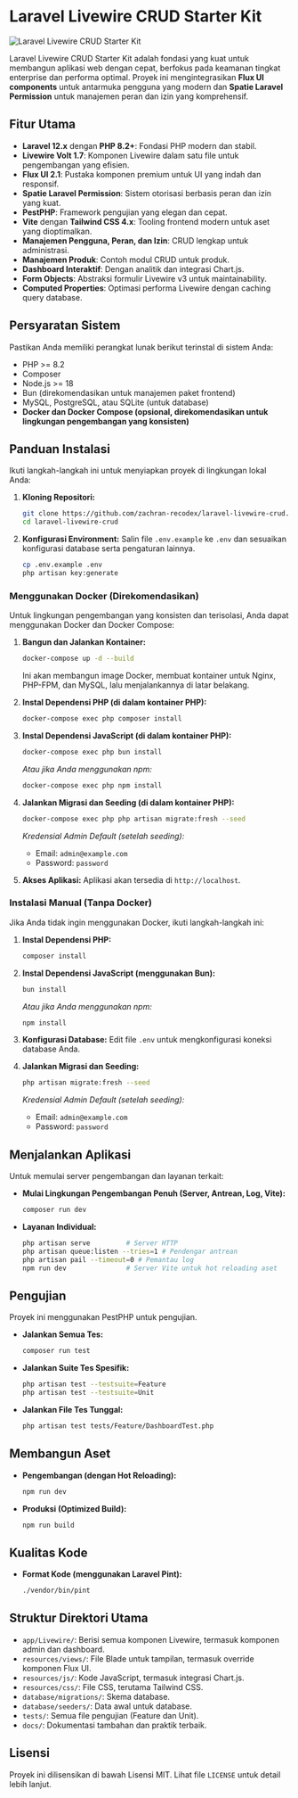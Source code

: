 # Laravel Livewire CRUD Starter Kit

![Laravel Livewire CRUD Starter Kit](https://via.placeholder.com/1200x600?text=Laravel+Livewire+CRUD+Starter+Kit)

Laravel Livewire CRUD Starter Kit adalah fondasi yang kuat untuk membangun aplikasi web dengan cepat, berfokus pada keamanan tingkat enterprise dan performa optimal. Proyek ini mengintegrasikan **Flux UI components** untuk antarmuka pengguna yang modern dan **Spatie Laravel Permission** untuk manajemen peran dan izin yang komprehensif.

## Fitur Utama

*   **Laravel 12.x** dengan **PHP 8.2+**: Fondasi PHP modern dan stabil.
*   **Livewire Volt 1.7**: Komponen Livewire dalam satu file untuk pengembangan yang efisien.
*   **Flux UI 2.1**: Pustaka komponen premium untuk UI yang indah dan responsif.
*   **Spatie Laravel Permission**: Sistem otorisasi berbasis peran dan izin yang kuat.
*   **PestPHP**: Framework pengujian yang elegan dan cepat.
*   **Vite** dengan **Tailwind CSS 4.x**: Tooling frontend modern untuk aset yang dioptimalkan.
*   **Manajemen Pengguna, Peran, dan Izin**: CRUD lengkap untuk administrasi.
*   **Manajemen Produk**: Contoh modul CRUD untuk produk.
*   **Dashboard Interaktif**: Dengan analitik dan integrasi Chart.js.
*   **Form Objects**: Abstraksi formulir Livewire v3 untuk maintainability.
*   **Computed Properties**: Optimasi performa Livewire dengan caching query database.

## Persyaratan Sistem

Pastikan Anda memiliki perangkat lunak berikut terinstal di sistem Anda:

*   PHP >= 8.2
*   Composer
*   Node.js >= 18
*   Bun (direkomendasikan untuk manajemen paket frontend)
*   MySQL, PostgreSQL, atau SQLite (untuk database)
*   **Docker dan Docker Compose (opsional, direkomendasikan untuk lingkungan pengembangan yang konsisten)**

## Panduan Instalasi

Ikuti langkah-langkah ini untuk menyiapkan proyek di lingkungan lokal Anda:

1.  **Kloning Repositori:**
    ```bash
    git clone https://github.com/zachran-recodex/laravel-livewire-crud.git
    cd laravel-livewire-crud
    ```

2.  **Konfigurasi Environment:**
    Salin file `.env.example` ke `.env` dan sesuaikan konfigurasi database serta pengaturan lainnya.
    ```bash
    cp .env.example .env
    php artisan key:generate
    ```

### Menggunakan Docker (Direkomendasikan)

Untuk lingkungan pengembangan yang konsisten dan terisolasi, Anda dapat menggunakan Docker dan Docker Compose:

1.  **Bangun dan Jalankan Kontainer:**
    ```bash
    docker-compose up -d --build
    ```
    Ini akan membangun image Docker, membuat kontainer untuk Nginx, PHP-FPM, dan MySQL, lalu menjalankannya di latar belakang.

2.  **Instal Dependensi PHP (di dalam kontainer PHP):**
    ```bash
    docker-compose exec php composer install
    ```

3.  **Instal Dependensi JavaScript (di dalam kontainer PHP):**
    ```bash
    docker-compose exec php bun install
    ```
    *Atau jika Anda menggunakan npm:*
    ```bash
    docker-compose exec php npm install
    ```

4.  **Jalankan Migrasi dan Seeding (di dalam kontainer PHP):**
    ```bash
    docker-compose exec php php artisan migrate:fresh --seed
    ```
    *Kredensial Admin Default (setelah seeding):*
    *   Email: `admin@example.com`
    *   Password: `password`

5.  **Akses Aplikasi:**
    Aplikasi akan tersedia di `http://localhost`.

### Instalasi Manual (Tanpa Docker)

Jika Anda tidak ingin menggunakan Docker, ikuti langkah-langkah ini:

1.  **Instal Dependensi PHP:**
    ```bash
    composer install
    ```

2.  **Instal Dependensi JavaScript (menggunakan Bun):**
    ```bash
    bun install
    ```
    *Atau jika Anda menggunakan npm:*
    ```bash
    npm install
    ```

3.  **Konfigurasi Database:**
    Edit file `.env` untuk mengkonfigurasi koneksi database Anda.

4.  **Jalankan Migrasi dan Seeding:**
    ```bash
    php artisan migrate:fresh --seed
    ```
    *Kredensial Admin Default (setelah seeding):*
    *   Email: `admin@example.com`
    *   Password: `password`

## Menjalankan Aplikasi

Untuk memulai server pengembangan dan layanan terkait:

*   **Mulai Lingkungan Pengembangan Penuh (Server, Antrean, Log, Vite):**
    ```bash
    composer run dev
    ```

*   **Layanan Individual:**
    ```bash
    php artisan serve         # Server HTTP
    php artisan queue:listen --tries=1 # Pendengar antrean
    php artisan pail --timeout=0 # Pemantau log
    npm run dev               # Server Vite untuk hot reloading aset
    ```

## Pengujian

Proyek ini menggunakan PestPHP untuk pengujian.

*   **Jalankan Semua Tes:**
    ```bash
    composer run test
    ```

*   **Jalankan Suite Tes Spesifik:**
    ```bash
    php artisan test --testsuite=Feature
    php artisan test --testsuite=Unit
    ```

*   **Jalankan File Tes Tunggal:**
    ```bash
    php artisan test tests/Feature/DashboardTest.php
    ```

## Membangun Aset

*   **Pengembangan (dengan Hot Reloading):**
    ```bash
    npm run dev
    ```

*   **Produksi (Optimized Build):**
    ```bash
    npm run build
    ```

## Kualitas Kode

*   **Format Kode (menggunakan Laravel Pint):**
    ```bash
    ./vendor/bin/pint
    ```

## Struktur Direktori Utama

*   `app/Livewire/`: Berisi semua komponen Livewire, termasuk komponen admin dan dashboard.
*   `resources/views/`: File Blade untuk tampilan, termasuk override komponen Flux UI.
*   `resources/js/`: Kode JavaScript, termasuk integrasi Chart.js.
*   `resources/css/`: File CSS, terutama Tailwind CSS.
*   `database/migrations/`: Skema database.
*   `database/seeders/`: Data awal untuk database.
*   `tests/`: Semua file pengujian (Feature dan Unit).
*   `docs/`: Dokumentasi tambahan dan praktik terbaik.

## Lisensi

Proyek ini dilisensikan di bawah Lisensi MIT. Lihat file `LICENSE` untuk detail lebih lanjut.
